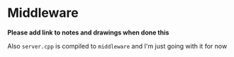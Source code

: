 # Middleware

**Please add link to notes and drawings when done this**

Also `server.cpp` is compiled to `middleware` and I'm just going with it for now